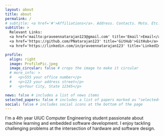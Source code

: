 ```yaml
---
layout: about
title: about
permalink: /
# subtitle: <a href='#'>Affiliations</a>. Address. Contacts. Moto. Etc.
subtitle: >
  Relevant Links: 
  <a href='mailto:praveennatarajan123@gmail.com' title='Email'>Email</a> | 
  <a href='https://github.com/PNatarajan123' title='GitHub'>GitHub</a> | 
  <a href='https://linkedin.com/in/praveennatarajan123' title='LinkedIn'>LinkedIn</a>

profile:
  align: right
  image: ProfilePic.jpeg
  image_circular: false # crops the image to make it circular
  # more_info: >
  #   <p>555 your office number</p>
  #   <p>123 your address street</p>
  #   <p>Your City, State 12345</p>

news: false # includes a list of news items
selected_papers: false # includes a list of papers marked as "selected={true}"
social: false # includes social icons at the bottom of the page
---
```

I'm a 4th year UIUC Computer Engineering student passionate about machine learning and embedded software development. I enjoy tackling challenging problems at the intersection of hardware and software design.
